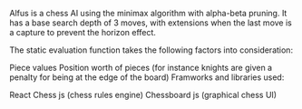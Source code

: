 Alfus is a chess AI using the minimax algorithm with alpha-beta pruning. It has a base search depth of 3 moves, with extensions when the last move is a capture to prevent the horizon effect.

The static evaluation function takes the following factors into consideration:

Piece values
Position worth of pieces (for instance knights are given a penalty for being at the edge of the board)
Framworks and libraries used:

React
Chess js (chess rules engine)
Chessboard js (graphical chess UI)
